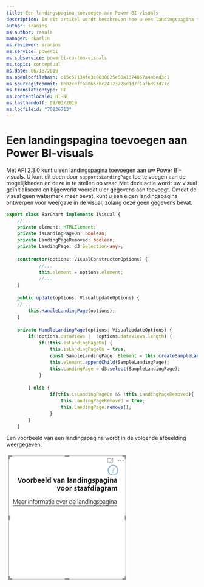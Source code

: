 ```yaml
---
title: Een landingspagina toevoegen aan Power BI-visuals
description: In dit artikel wordt beschreven hoe u een landingspagina toevoegt aan Power BI-visuals.
author: sranins
ms.author: rasala
manager: rkarlin
ms.reviewer: sranins
ms.service: powerbi
ms.subservice: powerbi-custom-visuals
ms.topic: conceptual
ms.date: 06/18/2019
ms.openlocfilehash: d15c52134fe3c8638625e50a1374867a4abed3c1
ms.sourcegitcommit: b602cdffa80653bc24123726d1d7f1afbd93d77c
ms.translationtype: HT
ms.contentlocale: nl-NL
ms.lasthandoff: 09/03/2019
ms.locfileid: "70236713"
---
```

# <a name="add-a-landing-page-to-your-power-bi-visuals"></a>Een landingspagina toevoegen aan Power BI-visuals

Met API 2.3.0 kunt u een landingspagina toevoegen aan uw Power BI-visuals. U kunt dit doen door `supportsLandingPage` toe te voegen aan de mogelijkheden en deze in te stellen op waar. Met deze actie wordt uw visual geïnitialiseerd en bijgewerkt voordat u er gegevens aan toevoegt. Omdat de visual geen watermerk meer bevat, kunt u een eigen landingspagina ontwerpen voor weergave in de visual, zolang deze geen gegevens bevat.

```typescript
export class BarChart implements IVisual {
    //...
    private element: HTMLElement;
    private isLandingPageOn: boolean;
    private LandingPageRemoved: boolean;
    private LandingPage: d3.Selection<any>;

    constructor(options: VisualConstructorOptions) {
            //...
            this.element = options.element;
            //...
    }

    public update(options: VisualUpdateOptions) {
    //...
        this.HandleLandingPage(options);
    }

    private HandleLandingPage(options: VisualUpdateOptions) {
        if(!options.dataViews || !options.dataViews.length) {
            if(!this.isLandingPageOn) {
                this.isLandingPageOn = true;
                const SampleLandingPage: Element = this.createSampleLandingPage(); //create a landing page
                this.element.appendChild(SampleLandingPage);
                this.LandingPage = d3.select(SampleLandingPage);
            }

        } else {
                if(this.isLandingPageOn && !this.LandingPageRemoved){
                    this.LandingPageRemoved = true;
                    this.LandingPage.remove();
                }
        }
    }
```

Een voorbeeld van een landingspagina wordt in de volgende afbeelding weergegeven:

![schermopname van landingspagina](./media/landing-page.png)
